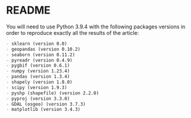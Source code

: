 # README

You will need to use Python 3.9.4 with the following packages versions in order to reproduce exactly all the results of the article:

```markdown
- sklearn (version 0.0) 
- geopandas (version 0.10.2) 
- seaborn (version 0.11.2) 
- pyreadr (version 0.4.9) 
- pygbif (version 0.6.1) 
- numpy (version 1.23.4) 
- pandas (version 1.3.4) 
- shapely (version 1.8.0) 
- scipy (version 1.9.3) 
- pyshp (shapefile) (version 2.2.0) 
- pyproj (version 3.3.0) 
- GDAL (osgeo) (version 3.7.3) 
- matplotlib (version 3.4.3) 

